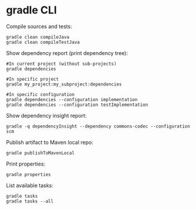 # gradle CLI

Compile sources and tests:
```
gradle clean compileJava
gradle clean compileTestJava
```
Show dependency report (print dependency tree):
```
#In current project (without sub-projects)
gradle dependencies

#In specific project
gradle my_project:my_subproject:dependencies

#In specific configuration
gradle dependencies --configuration implementation
gradle dependencies --configuration testImplementation
```
Show dependency insight report:
```
gradle -q dependencyInsight --dependency commons-codec --configuration scm
```
Publish artifact to Maven local repo:
```
gradle publishToMavenLocal
```
Print properties:
```
gradle properties
```
List available tasks:
```
gradle tasks
gradle tasks --all
```
